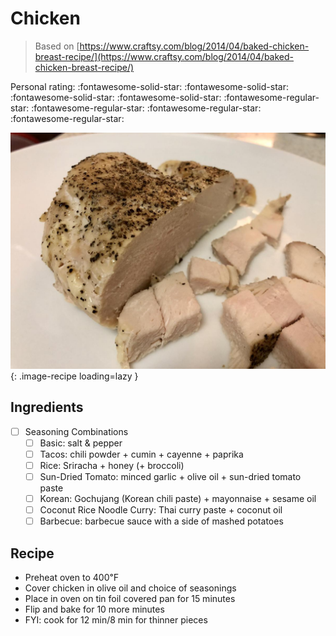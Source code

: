 <!-- Needs Manual Review -->

<!-- Do not modify sections with "AUTO-*". They are updated by make.py -->

# Chicken

> Based on [https://www.craftsy.com/blog/2014/04/baked-chicken-breast-recipe/](https://www.craftsy.com/blog/2014/04/baked-chicken-breast-recipe/)

<!-- rating=1; (User can specify rating on scale of 1-5) -->
<!-- AUTO-UserRating -->
Personal rating: :fontawesome-solid-star: :fontawesome-solid-star: :fontawesome-solid-star: :fontawesome-solid-star: :fontawesome-regular-star: :fontawesome-regular-star: :fontawesome-regular-star: :fontawesome-regular-star:
<!-- /AUTO-UserRating -->

<!-- name_image=chicken.jpg; (User can specify image name) -->
<!-- AUTO-Image -->
![chicken.jpg](./chicken.jpg){: .image-recipe loading=lazy }
<!-- /AUTO-Image -->

## Ingredients

* [ ] Seasoning Combinations
    * [ ] Basic: salt & pepper
    * [ ] Tacos: chili powder + cumin + cayenne + paprika
    * [ ] Rice: Sriracha + honey (+ broccoli)
    * [ ] Sun-Dried Tomato: minced garlic + olive oil + sun-dried tomato paste
    * [ ] Korean: Gochujang (Korean chili paste) + mayonnaise + sesame oil
    * [ ] Coconut Rice Noodle Curry: Thai curry paste + coconut oil
    * [ ] Barbecue: barbecue sauce with a side of mashed potatoes

## Recipe

* Preheat oven to 400℉
* Cover chicken in olive oil and choice of seasonings
* Place in oven on tin foil covered pan for 15 minutes
* Flip and bake for 10 more minutes
* FYI: cook for 12 min/8 min for thinner pieces
